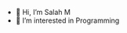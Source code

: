 - 👋 Hi, I’m Salah M
- 👀 I’m interested in Programming

<!---
TheRealSalah/TheRealSalah is a ✨ special ✨ repository because its `README.md` (this file) appears on your GitHub profile.
You can click the Preview link to take a look at your changes.
--->
